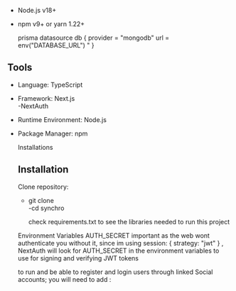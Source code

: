 - Node.js v18+
- npm v9+ or yarn 1.22+
 
  prisma
   datasource db {
     provider = "mongodb"
     url      = env("DATABASE_URL")   " 
   }
  

## Tools  
 
- Language: TypeScript
- Framework: Next.js  
-NextAuth
- Runtime Environment: Node.js
- Package Manager: npm


   Installations 
   ## Installation
   Clone repository:
    
  - git clone  
   -cd synchro

      check requirements.txt to see the   libraries needed to run this project 


   Environment Variables
  AUTH_SECRET important as the web wont authenticate you without it, since im using session: { strategy: "jwt" }  ,
   NextAuth will look for AUTH_SECRET in the environment variables to use for signing and verifying JWT tokens
   
   to run and be able to register and login users through linked Social accounts;
   you will need to add  :
